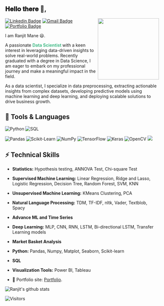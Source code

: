 <h2> 𝐇𝐞𝐥𝐥𝐨 𝐭𝐡𝐞𝐫𝐞 👋, </h2>

<img align='right' src='https://user-images.githubusercontent.com/5713670/87202985-820dcb80-c2b6-11ea-9f56-7ec461c497c3.gif' width='200"'>

[![Linkedin Badge](https://img.shields.io/badge/-Ranjit%20Mane-blue?style=flat-square&logo=Linkedin&logoColor=white&link=https://linkedin.com/in/ranjit-mane-9a49a6294/)](https://linkedin.com/in/ranjit-mane-9a49a6294/) 
[![Gmail Badge](https://img.shields.io/badge/-maneranjit4@gmail.com-c14438?style=flat-square&logo=Gmail&logoColor=white&link=mailto:maneranjit4@gmail.com)](mailto:maneranjit4@gmail.com)
[![Portfolio Badge](https://img.shields.io/badge/-Ranjit's%20Portfolio-blue?style=flat-square&logo=github&logoColor=white&link=https://maneranjit4.github.io/ranjit-portfolio/)](https://maneranjit4.github.io/ranjit-portfolio/)

I am Ranjit Mane 😃. 
<p> A passionate <b style="color:#44bb88;"> Data Scientist </b> with a keen interest in leveraging data-driven insights to solve real-world problems. Recently graduated with a degree in Data Science, I am eager to embark on my professional journey and make a meaningful impact in the field.</p>
<p> As a data scientist, I specialize in data preprocessing, extracting actionable insights from complex datasets, developing predictive models using machine learning and deep learning, and deploying scalable solutions to drive business growth.</p>

## 🤖 Tools & Languages
![Python](https://img.shields.io/badge/-Python-000?&logo=Python)
![SQL](https://img.shields.io/badge/-SQL-000?&logo=MySQL)


![Pandas](https://img.shields.io/badge/-Pandas-000?&logo=Pandas)
![Scikit-Learn](https://img.shields.io/badge/-Scikit--Learn-000?&logo=Scikitlearn)
![NumPy](https://maneranjit4.github.io/ranjit-portfolio/#about-id)
![TensorFlow](https://img.shields.io/badge/-TensorFlow-000?&logo=TensorFlow)
![Keras](https://img.shields.io/badge/-Keras-000?&logo=keras)
![OpenCV](https://img.shields.io/badge/-OpenCV-000?&logo=opencv)
![](https://img.shields.io/badge/-SciPy-000?&logo=Scipy)

## ⚡ Technical Skills
- **Statistics:** Hypothesis testing, ANNOVA Test, Chi-square Test
- **Supervised Machine Learning:** Linear Regression, Ridge and Lasso, Logistic Regression, Decision Tree, Random Forest, SVM, KNN
- **Unsupervised Machine Learning:** KMeans Clustering, PCA
- **Natural Language Processing:** TDM, TF-IDF, nltk, Vader, Textblob, Spacy
- **Advance ML and Time Series**
- **Deep Learning:** MLP, CNN, RNN, LSTM, Bi-directional LSTM, Transfer Learning models
- **Market Basket Analysis**
- **Python:** Pandas, Numpy, Matplot, Seaborn, Scikit-learn
- **SQL**
- **Visualization Tools:** Power BI, Tableau


- 🎯 Portfolio site: [Portfolio](https://maneranjit4.github.io/ranjit-portfolio/).


![Ranjit's github stats](https://github-readme-stats.vercel.app/api?username=maneranjit4&hide=[%22issues%22]&show_icons=true)

![Visitors](https://api.visitorbadge.io/api/visitors?path=https%3A%2F%2Fgithub.com%2Fmaneranjit4%2F&label=Visitors&countColor=%23263759)

